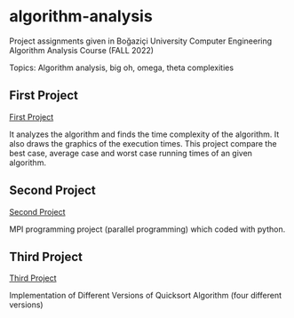 # algorithm-analysis

Project assignments given in Boğaziçi University Computer Engineering Algorithm Analysis Course (FALL 2022) 

Topics: Algorithm analysis, big oh, omega, theta complexities

## First Project
[First Project](https://github.com/yigitsarioglu/algorithm-analysis/tree/main/project1)

It analyzes the algorithm and finds the time complexity of the algorithm. It also draws the graphics of the execution times. This project compare the best case, average case and worst case running times of an given algorithm.

## Second Project
[Second Project](https://github.com/yigitsarioglu/algorithm-analysis/tree/main/project2)

MPI programming project (parallel programming) which coded with python.

## Third Project
[Third Project](https://github.com/yigitsarioglu/algorithm-analysis/tree/main/project3)

Implementation of Different Versions of Quicksort Algorithm (four different versions)



